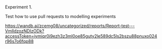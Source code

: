 
Experiment 1.

Test how to use pull requests to modelling experiments 

https://wandb.ai/zcemg08/uncategorized/reports/Report-test---VmlldzozNDIzODk?accessToken=iymiqr0i9ezh3z3ml0oe85guty2le589dc5ls2bszu88pnuxo024r96s7o6fqp88
